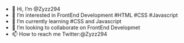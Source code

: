 - 👋 Hi, I’m @Zyzz294
- 👀 I’m interested in FrontEnd Development #HTML #CSS #Javascript
- 🌱 I’m currently learning #CSS and Javascript
- 💞️ I’m looking to collaborate on FrontEnd Developmet
- 📫 How to reach me Twitter:@Zyzz294

<!---
Zyzz294/Zyzz294 is a ✨ special ✨ repository because its `README.md` (this file) appears on your GitHub profile.
You can click the Preview link to take a look at your changes.
--->
